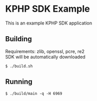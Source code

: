 # KPHP SDK Example
This is an example KPHP SDK application

## Building
Requirements: zlib, openssl, pcre, re2  
SDK will be automatically downloaded

```
$ ./build.sh
```

## Running
```
$ ./build/main -q -H 6969
```
